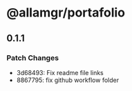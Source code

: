 # @allamgr/portafolio

## 0.1.1
### Patch Changes

- 3d68493: Fix readme file links
- 8867795: fix github workflow folder
